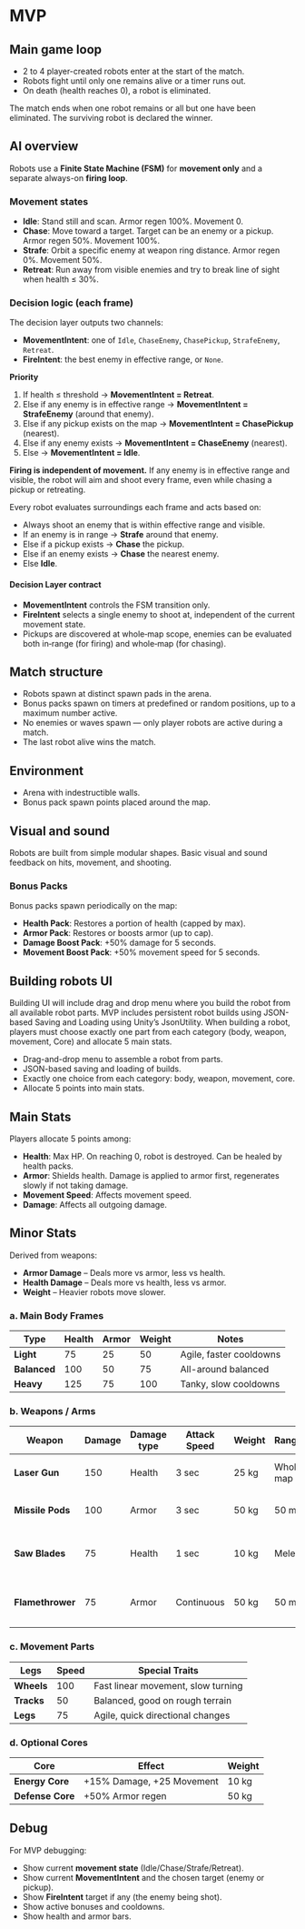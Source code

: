 # MVP

## Main game loop
- 2 to 4 player-created robots enter at the start of the match.
- Robots fight until only one remains alive or a timer runs out.
- On death (health reaches 0), a robot is eliminated.

The match ends when one robot remains or all but one have been eliminated. The surviving robot is declared the winner.
## AI overview

Robots use a **Finite State Machine (FSM)** for **movement only** and a separate always-on **firing loop**.

### Movement states
- **Idle**: Stand still and scan. Armor regen 100%. Movement 0.
- **Chase**: Move toward a target. Target can be an enemy or a pickup. Armor regen 50%. Movement 100%.
- **Strafe**: Orbit a specific enemy at weapon ring distance. Armor regen 0%. Movement 50%.
- **Retreat**: Run away from visible enemies and try to break line of sight when health ≤ 30%.

### Decision logic (each frame)
The decision layer outputs two channels:

- **MovementIntent**: one of `Idle`, `ChaseEnemy`, `ChasePickup`, `StrafeEnemy`, `Retreat`.
- **FireIntent**: the best enemy in effective range, or `None`.

**Priority**  
1) If health ≤ threshold → **MovementIntent = Retreat**.  
2) Else if any enemy is in effective range → **MovementIntent = StrafeEnemy** (around that enemy).  
3) Else if any pickup exists on the map → **MovementIntent = ChasePickup** (nearest).  
4) Else if any enemy exists → **MovementIntent = ChaseEnemy** (nearest).  
5) Else → **MovementIntent = Idle**.

**Firing is independent of movement.** If any enemy is in effective range and visible, the robot will aim and shoot every frame, even while chasing a pickup or retreating.

Every robot evaluates surroundings each frame and acts based on:

- Always shoot an enemy that is within effective range and visible.
- If an enemy is in range → **Strafe** around that enemy.
- Else if a pickup exists → **Chase** the pickup.
- Else if an enemy exists → **Chase** the nearest enemy.
- Else **Idle**.

#### Decision Layer contract
- **MovementIntent** controls the FSM transition only.
- **FireIntent** selects a single enemy to shoot at, independent of the current movement state.
- Pickups are discovered at whole‑map scope, enemies can be evaluated both in‑range (for firing) and whole‑map (for chasing).


## Match structure
- Robots spawn at distinct spawn pads in the arena.
- Bonus packs spawn on timers at predefined or random positions, up to a maximum number active.
- No enemies or waves spawn — only player robots are active during a match.
- The last robot alive wins the match.

## Environment
- Arena with indestructible walls.
- Bonus pack spawn points placed around the map.

## Visual and sound
Robots are built from simple modular shapes. Basic visual and sound feedback on hits, movement, and shooting.

### Bonus Packs
Bonus packs spawn periodically on the map:
- **Health Pack**: Restores a portion of health (capped by max).  
- **Armor Pack**: Restores or boosts armor (up to cap).  
- **Damage Boost Pack**: +50% damage for 5 seconds.  
- **Movement Boost Pack**: +50% movement speed for 5 seconds.  


## Building robots UI
Building UI will include drag and drop menu where you build the robot from all available robot parts. MVP includes persistent robot builds using JSON-based Saving and Loading using Unity’s JsonUtility.
When building a robot, players must choose exactly one part from each category (body, weapon, movement, Core) and allocate 5 main stats.

- Drag-and-drop menu to assemble a robot from parts.
- JSON-based saving and loading of builds.
- Exactly one choice from each category: body, weapon, movement, core.
- Allocate 5 points into main stats.

## Main Stats
Players allocate 5 points among:
- **Health**: Max HP. On reaching 0, robot is destroyed. Can be healed by health packs.  
- **Armor**: Shields health. Damage is applied to armor first, regenerates slowly if not taking damage.  
- **Movement Speed**: Affects movement speed.  
- **Damage**: Affects all outgoing damage.  

## Minor Stats
Derived from weapons:
- **Armor Damage** – Deals more vs armor, less vs health.  
- **Health Damage** – Deals more vs health, less vs armor.  
- **Weight** – Heavier robots move slower.  

### a. Main Body Frames
| Type         | Health | Armor | Weight | Notes                  |
|--------------|--------|-------|--------|------------------------|
| **Light**    | 75     | 25    | 50     | Agile, faster cooldowns |
| **Balanced** | 100    | 50    | 75     | All-around balanced     |
| **Heavy**    | 125    | 75    | 100    | Tanky, slow cooldowns   |

### b. Weapons / Arms
| Weapon           | Damage | Damage type | Attack Speed | Weight | Range   | Special Behavior                |
|------------------|--------|-------------|--------------|--------|---------|---------------------------------|
| **Laser Gun**    | 150    | Health      | 3 sec        | 25 kg  | Whole map | Accurate ranged shots          |
| **Missile Pods** | 100    | Armor       | 3 sec        | 50 kg  | 50 m     | Explosive area damage          |
| **Saw Blades**   | 75     | Health      | 1 sec        | 10 kg  | Melee    | Close-range melee damage       |
| **Flamethrower** | 75     | Armor       | Continuous   | 50 kg  | 50 m     | Burns enemies in area, overheats|

### c. Movement Parts
| Legs       | Speed | Special Traits                        |
|------------|-------|---------------------------------------|
| **Wheels** | 100   | Fast linear movement, slow turning    |
| **Tracks** | 50    | Balanced, good on rough terrain       |
| **Legs**   | 75    | Agile, quick directional changes      |

### d. Optional Cores
| Core             | Effect                     | Weight |
|------------------|----------------------------|--------|
| **Energy Core**  | +15% Damage, +25 Movement  | 10 kg  |
| **Defense Core** | +50% Armor regen           | 50 kg  |

## Debug
For MVP debugging:
- Show current **movement state** (Idle/Chase/Strafe/Retreat).
- Show current **MovementIntent** and the chosen target (enemy or pickup).
- Show **FireIntent** target if any (the enemy being shot).
- Show active bonuses and cooldowns.
- Show health and armor bars.